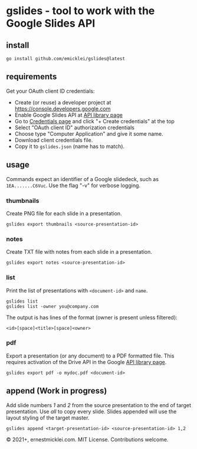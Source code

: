 # gslides - tool to work with the Google Slides API

## install

    go install github.com/emicklei/gslides@latest

## requirements

Get your OAuth client ID credentials:

* Create (or reuse) a developer project at <https://console.developers.google.com>
* Enable Google Slides API at [API library page](https://console.developers.google.com/apis/library)
* Go to [Credentials page](https://console.developers.google.com/apis/credentials) and click "+ Create credentials" at the top
* Select "OAuth client ID" authorization credentials
* Choose type "Computer Application" and give it some name.
* Download client credentials file.
* Copy it to `gslides.json` (name has to match).

## usage

Commands expect an identifier of a Google slidedeck, such as `1EA.......C6Vuc`.
Use the flag "-v" for verbose logging.

### thumbnails

Create PNG file for each slide in a presentation.
 
    gslides export thumbnails <source-presentation-id>

### notes

Create TXT file with notes from each slide in a presentation.
    
    gslides export notes <source-presentation-id>

### list

Print the list of presentations with `<document-id>` and `name`.

    gslides list
    gslides list -owner you@company.com

The output is has lines of the format (owner is present unless filtered):

    <id>[space]<title>[space]<owner>

### pdf

Export a presentation (or any document) to a PDF formatted file.
This requires activation of the Drive API in the Google [API library page](https://console.developers.google.com/apis/library).

    gslides export pdf -o mydoc.pdf <document-id>

## append (Work in progress)

Add slide numbers *1* and *2* from the source presentation to the end of target presentation. Use *all* to copy every slide. 
Slides appended will use the layout styling of the target master.

    gslides append <target-presentation-id> <source-presentation-id> 1,2


&copy; 2021+, ernestmicklei.com. MIT License. Contributions welcome.